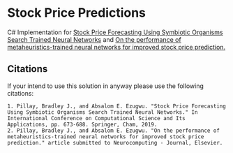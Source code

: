 # Stock Price Predictions
C# Implementation for 
[Stock Price Forecasting Using Symbiotic Organisms Search Trained Neural Networks](https://link.springer.com/chapter/10.1007/978-3-030-24308-1_53) and [On the performance of metaheuristics-trained neural networks for improved stock price prediction.]()


## Citations
If your intend to use this solution in anyway please use the following citations:
```
1. Pillay, Bradley J., and Absalom E. Ezugwu. "Stock Price Forecasting Using Symbiotic Organisms Search Trained Neural Networks." In International Conference on Computational Science and Its Applications, pp. 673-688. Springer, Cham, 2019.
2. Pillay, Bradley J., and Absalom E. Ezugwu. "On the performance of metaheuristics-trained neural networks for improved stock price prediction." article submitted to Neurocomputing - Journal, Elsevier.
```
